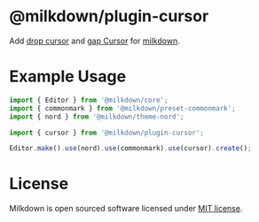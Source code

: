 # @milkdown/plugin-cursor

Add [drop cursor](https://github.com/ProseMirror/prosemirror-dropcursor) and [gap Cursor](https://github.com/ProseMirror/prosemirror-gapcursor) for [milkdown](https://saul-mirone.github.io/milkdown/).

# Example Usage

```typescript
import { Editor } from '@milkdown/core';
import { commonmark } from '@milkdown/preset-commonmark';
import { nord } from '@milkdown/theme-nord';

import { cursor } from '@milkdown/plugin-cursor';

Editor.make().use(nord).use(commonmark).use(cursor).create();
```

# License

Milkdown is open sourced software licensed under [MIT license](https://github.com/Saul-Mirone/milkdown/blob/main/LICENSE).
